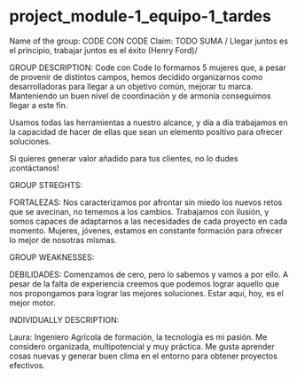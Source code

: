 # project_module-1_equipo-1_tardes

Name of the group: CODE CON CODE
Claim: TODO SUMA  / Llegar juntos es el principio, trabajar juntos es el éxito (Henry Ford)/ 


GROUP DESCRIPTION:
Code con Code lo formamos 5 mujeres que, a pesar de provenir de distintos campos, hemos decidido organizarnos como desarrolladoras para llegar a un objetivo común, mejorar tu marca. Manteniendo un buen nivel de coordinación y de armonía conseguimos llegar a este fin.

Usamos todas las herramientas a nuestro alcance, y día a día trabajamos en la capacidad de hacer de ellas que sean un elemento positivo para ofrecer soluciones.


Si quieres generar valor añadido para tus clientes, no lo dudes ¡contáctanos!



GROUP STREGHTS:

FORTALEZAS: Nos caracterizamos por afrontar sin miedo los nuevos retos que se avecinan, no tememos a los cambios.  Trabajamos con ilusión, y somos capaces de adaptarnos a las necesidades de cada proyecto en cada momento. Mujeres, jóvenes, estamos en constante formación para ofrecer lo mejor de nosotras mismas.


GROUP WEAKNESSES:

DEBILIDADES: Comenzamos de cero, pero lo sabemos y vamos a por ello. A pesar de la falta de experiencia creemos que podemos lograr aquello que nos propongamos para lograr las mejores soluciones. Estar aquí, hoy, es el mejor motor.




INDIVIDUALLY DESCRIPTION:

Laura: Ingeniero Agrícola de formación, la tecnología es mi pasión. Me considero organizada, multipotencial y muy práctica. Me gusta aprender cosas nuevas y generar buen clima en el entorno para obtener proyectos efectivos.
